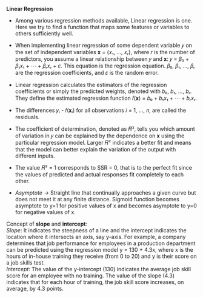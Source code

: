 **Linear Regression**

- Among various regression methods available, Linear regression is one. Here we try to find a function that maps some features or variables to others sufficiently well.

- When implementing linear regression of some dependent variable 𝑦 on the set of independent variables 𝐱 = (𝑥₁, …, 𝑥ᵣ), where 𝑟 is the number of predictors, you assume a linear relationship between 𝑦 and 𝐱: 𝑦 = 𝛽₀ + 𝛽₁𝑥₁ + ⋯ + 𝛽ᵣ𝑥ᵣ + 𝜀. This equation is the regression equation. 𝛽₀, 𝛽₁, …, 𝛽ᵣ are the regression coefficients, and 𝜀 is the random error.

- Linear regression calculates the estimators of the regression coefficients or simply the predicted weights, denoted with 𝑏₀, 𝑏₁, …, 𝑏ᵣ. They define the estimated regression function 𝑓(𝐱) = 𝑏₀ + 𝑏₁𝑥₁ + ⋯ + 𝑏ᵣ𝑥ᵣ.

- The differences 𝑦ᵢ - 𝑓(𝐱ᵢ) for all observations 𝑖 = 1, …, 𝑛, are called the residuals.

- The coefficient of determination, denoted as 𝑅², tells you which amount of variation in 𝑦 can be explained by the dependence on 𝐱 using the particular regression model. Larger 𝑅² indicates a better fit and means that the model can better explain the variation of the output with different inputs.

- The value 𝑅² = 1 corresponds to SSR = 0, that is to the perfect fit since the values of predicted and actual responses fit completely to each other.

- *Asymptote* -> Straight line that continually approaches a given curve but does not meet it at any finite distance. Sigmoid function becomes asymptote to y=1 for positive values of x and becomes asymptote to y=0 for negative values of x.


Concept of **slope** and **intercept**:  
*Slope*: It indicates the steepness of a line and the intercept indicates the location where it intersects an axis, say y-axis. For example, a company determines that job performance for employees in a production department can be predicted using the regression model y = 130 + 4.3x, where x is the hours of in-house training they receive (from 0 to 20) and y is their score on a job skills test.   
*Intercept*: The value of the y-intercept (130) indicates the average job skill score for an employee with no training. The value of the slope (4.3) indicates that for each hour of training, the job skill score increases, on average, by 4.3 points.

